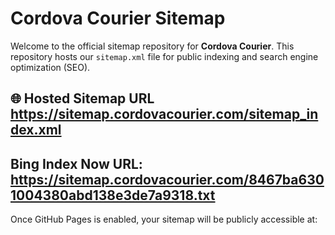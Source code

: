 # Cordova Courier Sitemap

Welcome to the official sitemap repository for **Cordova Courier**. This repository hosts our `sitemap.xml` file for public indexing and search engine optimization (SEO).

## 🌐 Hosted Sitemap URL https://sitemap.cordovacourier.com/sitemap_index.xml

## Bing Index Now URL: https://sitemap.cordovacourier.com/8467ba6301004380abd138e3de7a9318.txt

Once GitHub Pages is enabled, your sitemap will be publicly accessible at: 

